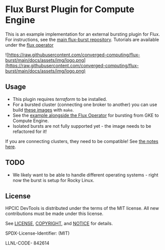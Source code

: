 # Flux Burst Plugin for Compute Engine

This is an example implementation for an external bursting plugin for Flux.
For instructions, see the [main flux-burst repository](https://github.com/converged-computing/flux-burst).
Tutorials are available under the [flux operator](https://github.com/flux-framework/flux-operator/tree/main/examples/experimental/bursting)

![https://raw.githubusercontent.com/converged-computing/flux-burst/main/docs/assets/img/logo.png](https://raw.githubusercontent.com/converged-computing/flux-burst/main/docs/assets/img/logo.png)

## Usage

 - This plugin requires *terraform* to be installed.
 - For a bursted cluster (connecting one broker to another) you can use build [these images](https://github.com/converged-computing/flux-terraform-gcp/tree/main/build-images/bursted) with `make`.
 - See the [example alongside the Flux Operator](https://github.com/flux-framework/flux-operator/tree/main/examples/experimental/bursting/broker-compute-engine) for bursting from GKE to Compute Engine.
 - Isolated bursts are not fully supported yet - the image needs to be refactored for it!

If you are connecting clusters, they need to be compatible! See [the notes here](https://gist.github.com/vsoch/1801ffcba1eda5ca6ea65e03f9b5fa6c).

## TODO

 - We likely want to be able to handle different operating systems - right now the burst is setup for Rocky Linux.

## License

HPCIC DevTools is distributed under the terms of the MIT license.
All new contributions must be made under this license.

See [LICENSE](https://github.com/converged-computing/flux-burst/blob/main/LICENSE),
[COPYRIGHT](https://github.com/converged-computing/flux-burst/blob/main/COPYRIGHT), and
[NOTICE](https://github.com/converged-computing/flux-burst/blob/main/NOTICE) for details.

SPDX-License-Identifier: (MIT)

LLNL-CODE- 842614
